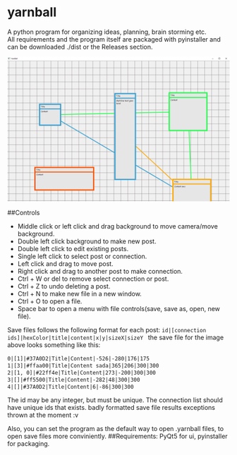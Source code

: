 # yarnball
A python program for organizing ideas, planning, brain storming etc.  
All requirements and the program itself are packaged with pyinstaller and can be downloaded ./dist or the Releases section. 

![demo](demo.png)

##Controls
- Middle click or left click and drag background to move camera/move background.
- Double left click background to make new post.
- Double left click to edit existing posts.
- Single left click to select post or connection.
- Left click and drag to move post.
- Right click and drag to another post to make connection.
- Ctrl + W or del to remove select connection or post.
- Ctrl + Z to undo deleting a post.
- Ctrl + N to make new file in a new window.
- Ctrl + O to open a file.
- Space bar to open a menu with file controls(save, save as, open, new file).

Save files follows the following format for each post: ``` id|[connection ids]|hexColor|title|content|x|y|sizeX|sizeY  ```
the save file for the image above looks something like this: 
```
0|[1]|#37A0D2|Title|Content|-526|-280|176|175
1|[3]|#ffaa00|Title|Content sada|365|206|300|300
2|[1, 0]|#22ff4e|Title|Content|273|-200|300|300
3|[]|#ff5500|Title|Content|-282|48|300|300
4|[]|#37A0D2|Title|Content|6|-86|300|300
```
The id may be any integer, but must be unique. The connection list should have unique ids that exists. badly formatted save file results exceptions thrown at the moment :v

Also, you can set the program as the default way to open .yarnball files, to open save files more conviniently. 
##Requirements:
PyQt5 for ui, pyinstaller for packaging. 
  
